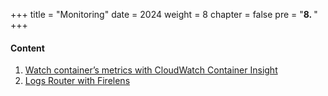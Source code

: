 +++
title = "Monitoring"
date = 2024
weight = 8
chapter = false
pre = "<b>8. </b>"
+++

#### Content

1. [Watch container’s metrics with CloudWatch Container Insight](1-cloudwatch)
2. [Logs Router with Firelens](2-firelens)

